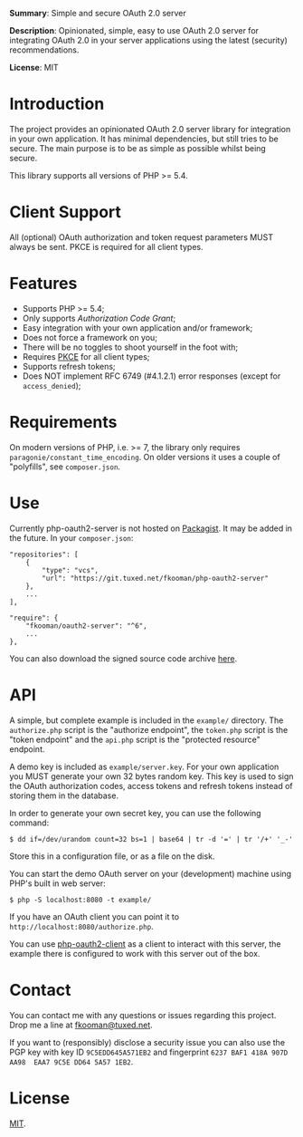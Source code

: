 **Summary**: Simple and secure OAuth 2.0 server

**Description**: Opinionated, simple, easy to use OAuth 2.0 server for 
integrating OAuth 2.0 in your server applications using the latest 
(security) recommendations.

**License**: MIT

# Introduction

The project provides an opinionated OAuth 2.0 server library for integration in 
your own application. It has minimal dependencies, but still tries to be 
secure. The main purpose is to be as simple as possible whilst being secure.

This library supports all versions of PHP >= 5.4.

# Client Support

All (optional) OAuth authorization and token request parameters MUST always be
sent. PKCE is required for all client types.

# Features

- Supports PHP >= 5.4;
- Only supports _Authorization Code Grant_;
- Easy integration with your own application and/or framework;
- Does not force a framework on you;
- There will be no toggles to shoot yourself in the foot with;
- Requires [PKCE](https://tools.ietf.org/html/rfc7636) for all client types;
- Supports refresh tokens;
- Does NOT implement RFC 6749 (#4.1.2.1) error responses (except for 
  `access_denied`);

# Requirements

On modern versions of PHP, i.e. >= 7, the library only requires 
`paragonie/constant_time_encoding`. On older versions it uses a couple of 
"polyfills", see `composer.json`.

# Use

Currently php-oauth2-server is not hosted on 
[Packagist](https://packagist.org/). It may be added in the future. In your 
`composer.json`:

    "repositories": [
        {
            "type": "vcs",
            "url": "https://git.tuxed.net/fkooman/php-oauth2-server"
        },
        ...
    ],

    "require": {
        "fkooman/oauth2-server": "^6",
        ...
    },

You can also download the signed source code archive 
[here](https://software.tuxed.net/php-oauth2-server/download.html).

# API

A simple, but complete example is included in the `example/` directory. The 
`authorize.php` script is the "authorize endpoint", the `token.php` script is
the "token endpoint" and the `api.php` script is the "protected resource" 
endpoint.

A demo key is included as `example/server.key`. For your own application you
MUST generate your own 32 bytes random key. This key is used to sign the
OAuth authorization codes, access tokens and refresh tokens instead of storing
them in the database.

In order to generate your own secret key, you can use the following command:

	$ dd if=/dev/urandom count=32 bs=1 | base64 | tr -d '=' | tr '/+' '_-'

Store this in a configuration file, or as a file on the disk.

You can start the demo OAuth server on your (development) machine using PHP's 
built in web server:

    $ php -S localhost:8080 -t example/

If you have an OAuth client you can point it to 
`http://localhost:8080/authorize.php`.

You can use 
[php-oauth2-client](https://git.tuxed.net/fkooman/php-oauth2-client/) as a 
client to interact with this server, the example there is configured to work 
with this server out of the box.

# Contact

You can contact me with any questions or issues regarding this project. Drop
me a line at [fkooman@tuxed.net](mailto:fkooman@tuxed.net).

If you want to (responsibly) disclose a security issue you can also use the
PGP key with key ID `9C5EDD645A571EB2` and fingerprint
`6237 BAF1 418A 907D AA98  EAA7 9C5E DD64 5A57 1EB2`.

# License

[MIT](LICENSE).
